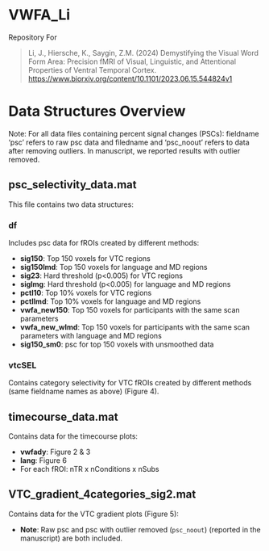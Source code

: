 # VWFA_Li
Repository For
> Li, J., Hiersche, K., Saygin, Z.M. (2024) Demystifying the Visual Word Form Area: Precision fMRI of Visual, Linguistic, and Attentional Properties of Ventral Temporal Cortex. https://www.biorxiv.org/content/10.1101/2023.06.15.544824v1
# Data Structures Overview
Note: For all data files containing percent signal changes (PSCs):  fieldname ‘psc’ refers to raw psc data and filedname and ‘psc_noout’ refers to data after removing outliers. In manuscript, we reported results with outlier removed.
## psc_selectivity_data.mat
This file contains two data structures:

### df
Includes psc data for fROIs created by different methods:
- **sig150**: Top 150 voxels for VTC regions
- **sig150lmd**: Top 150 voxels for language and MD regions
- **sig23**: Hard threshold (p<0.005) for VTC regions
- **siglmg**: Hard threshold (p<0.005) for language and MD regions
- **pctl10**: Top 10% voxels for VTC regions
- **pctllmd**: Top 10% voxels for language and MD regions
- **vwfa_new150**: Top 150 voxels for participants with the same scan parameters
- **vwfa_new_wlmd**: Top 150 voxels for participants with the same scan parameters with language and MD regions
- **sig150_sm0**: psc for top 150 voxels with unsmoothed data

### vtcSEL
Contains category selectivity for VTC fROIs created by different methods (same fieldname names as above) (Figure 4).

## timecourse_data.mat
Contains data for the timecourse plots:
- **vwfady**: Figure 2 & 3
- **lang**: Figure 6
- For each fROI: nTR x nConditions x nSubs

## VTC_gradient_4categories_sig2.mat
Contains data for the VTC gradient plots (Figure 5):
- **Note**: Raw psc and psc with outlier removed (`psc_noout`) (reported in the manuscript) are both included.

